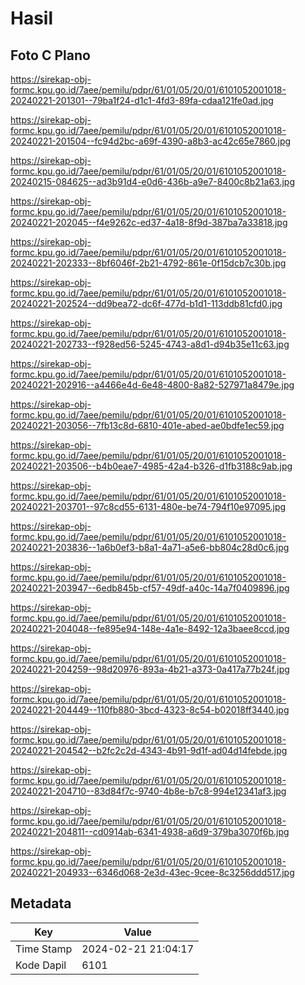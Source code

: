 # Hasil

## Foto C Plano

https://sirekap-obj-formc.kpu.go.id/7aee/pemilu/pdpr/61/01/05/20/01/6101052001018-20240221-201301--79ba1f24-d1c1-4fd3-89fa-cdaa121fe0ad.jpg

https://sirekap-obj-formc.kpu.go.id/7aee/pemilu/pdpr/61/01/05/20/01/6101052001018-20240221-201504--fc94d2bc-a69f-4390-a8b3-ac42c65e7860.jpg

https://sirekap-obj-formc.kpu.go.id/7aee/pemilu/pdpr/61/01/05/20/01/6101052001018-20240215-084625--ad3b91d4-e0d6-436b-a9e7-8400c8b21a63.jpg

https://sirekap-obj-formc.kpu.go.id/7aee/pemilu/pdpr/61/01/05/20/01/6101052001018-20240221-202045--f4e9262c-ed37-4a18-8f9d-387ba7a33818.jpg

https://sirekap-obj-formc.kpu.go.id/7aee/pemilu/pdpr/61/01/05/20/01/6101052001018-20240221-202333--8bf6046f-2b21-4792-861e-0f15dcb7c30b.jpg

https://sirekap-obj-formc.kpu.go.id/7aee/pemilu/pdpr/61/01/05/20/01/6101052001018-20240221-202524--dd9bea72-dc6f-477d-b1d1-113ddb81cfd0.jpg

https://sirekap-obj-formc.kpu.go.id/7aee/pemilu/pdpr/61/01/05/20/01/6101052001018-20240221-202733--f928ed56-5245-4743-a8d1-d94b35e11c63.jpg

https://sirekap-obj-formc.kpu.go.id/7aee/pemilu/pdpr/61/01/05/20/01/6101052001018-20240221-202916--a4466e4d-6e48-4800-8a82-527971a8479e.jpg

https://sirekap-obj-formc.kpu.go.id/7aee/pemilu/pdpr/61/01/05/20/01/6101052001018-20240221-203056--7fb13c8d-6810-401e-abed-ae0bdfe1ec59.jpg

https://sirekap-obj-formc.kpu.go.id/7aee/pemilu/pdpr/61/01/05/20/01/6101052001018-20240221-203506--b4b0eae7-4985-42a4-b326-d1fb3188c9ab.jpg

https://sirekap-obj-formc.kpu.go.id/7aee/pemilu/pdpr/61/01/05/20/01/6101052001018-20240221-203701--97c8cd55-6131-480e-be74-794f10e97095.jpg

https://sirekap-obj-formc.kpu.go.id/7aee/pemilu/pdpr/61/01/05/20/01/6101052001018-20240221-203836--1a6b0ef3-b8a1-4a71-a5e6-bb804c28d0c6.jpg

https://sirekap-obj-formc.kpu.go.id/7aee/pemilu/pdpr/61/01/05/20/01/6101052001018-20240221-203947--6edb845b-cf57-49df-a40c-14a7f0409896.jpg

https://sirekap-obj-formc.kpu.go.id/7aee/pemilu/pdpr/61/01/05/20/01/6101052001018-20240221-204048--fe895e94-148e-4a1e-8492-12a3baee8ccd.jpg

https://sirekap-obj-formc.kpu.go.id/7aee/pemilu/pdpr/61/01/05/20/01/6101052001018-20240221-204259--98d20976-893a-4b21-a373-0a417a77b24f.jpg

https://sirekap-obj-formc.kpu.go.id/7aee/pemilu/pdpr/61/01/05/20/01/6101052001018-20240221-204449--110fb880-3bcd-4323-8c54-b02018ff3440.jpg

https://sirekap-obj-formc.kpu.go.id/7aee/pemilu/pdpr/61/01/05/20/01/6101052001018-20240221-204542--b2fc2c2d-4343-4b91-9d1f-ad04d14febde.jpg

https://sirekap-obj-formc.kpu.go.id/7aee/pemilu/pdpr/61/01/05/20/01/6101052001018-20240221-204710--83d84f7c-9740-4b8e-b7c8-994e12341af3.jpg

https://sirekap-obj-formc.kpu.go.id/7aee/pemilu/pdpr/61/01/05/20/01/6101052001018-20240221-204811--cd0914ab-6341-4938-a6d9-379ba3070f6b.jpg

https://sirekap-obj-formc.kpu.go.id/7aee/pemilu/pdpr/61/01/05/20/01/6101052001018-20240221-204933--6346d068-2e3d-43ec-9cee-8c3256ddd517.jpg


## Metadata

| Key        | Value               |
| ---------- | ------------------- |
| Time Stamp | 2024-02-21 21:04:17 |
| Kode Dapil | 6101                |



